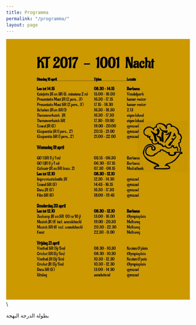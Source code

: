 ```yaml
---
title: Programma
permalink: "/programma/"
layout: page
---
```


<img width="500" src="/assets/programma.jpg">\\

بطولة الدرجة البهجة